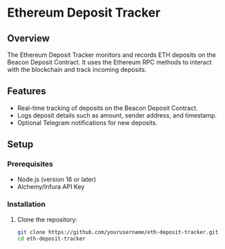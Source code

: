 # Ethereum Deposit Tracker

## Overview

The Ethereum Deposit Tracker monitors and records ETH deposits on the Beacon Deposit Contract. It uses the Ethereum RPC methods to interact with the blockchain and track incoming deposits.

## Features

- Real-time tracking of deposits on the Beacon Deposit Contract.
- Logs deposit details such as amount, sender address, and timestamp.
- Optional Telegram notifications for new deposits.

## Setup

### Prerequisites

- Node.js (version 16 or later)
- Alchemy/Infura API Key

### Installation

1. Clone the repository:
   ```bash
   git clone https://github.com/yourusername/eth-deposit-tracker.git
   cd eth-deposit-tracker

